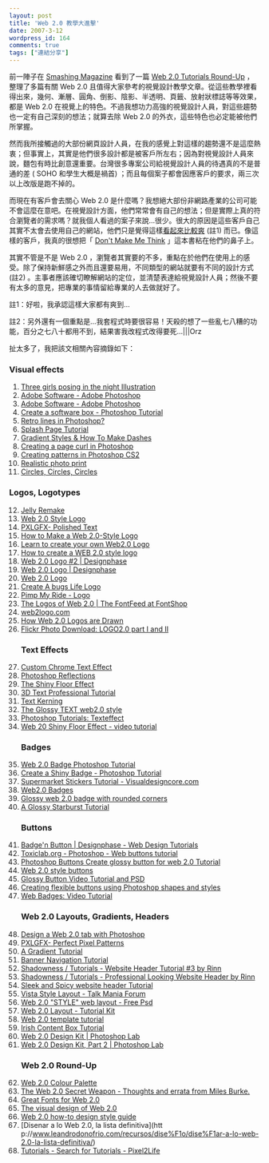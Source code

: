 ```yaml
---
layout: post
title: 'Web 2.0 教學大進擊'
date: 2007-3-12
wordpress_id: 164
comments: true
tags: ["連結分享"]
---
```


前一陣子在 [Smashing Magazine](http://www.smashingmagazine.com/) 看到了一篇 [Web 2.0 Tutorials Round-Up](http://www.smashingmagazine.com/2007/03/10/web-20-tutorials-round-up/) ，整理了多篇有關 Web 2.0 且值得大家參考的視覺設計教學文章。從這些教學裡看得出來，幾何、漸層、圓角、倒影、陰影、半透明、頁籤、放射狀標誌等等效果，都是 Web 2.0 在視覺上的特色。不過我想功力高強的視覺設計人員，對這些趨勢也一定有自己深刻的想法；就算去除 Web 2.0 的外衣，這些特色也必定能被他們所掌握。

然而我所接觸過的大部份網頁設計人員，在我的感覺上對這樣的趨勢還不是這麼熱衷；但事實上，其實是他們很多設計都是被客戶所左右；因為對視覺設計人員來說，麵包有時比創意還重要。台灣很多專案公司給視覺設計人員的待遇真的不是普通的差 ( SOHO 和學生大概是禍首) ；而且每個案子都會因應客戶的要求，兩三次以上改版是跑不掉的。

而現在有客戶會去關心 Web 2.0 是什麼嗎？我想絕大部份非網路產業的公司可能不會這麼在意吧。在視覺設計方面，他們常常會有自己的想法；但是實際上真的符合瀏覽者的需求嗎？就我個人看過的案子來說...很少。很大的原因是這些客戶自己其實不太會去使用自己的網站，他們只是覺得這樣[看起來比較爽](http://www.neo.com.tw/archives/001043.html) (註1) 而已。像這樣的客戶，我真的很想把「 [Don't Make Me Think](http://tlsj.tenlong.com.tw/WebModule/BookSearch/bookSearchViewAction.do?isbn=9867199499&amp;sid=29566) 」這本書粘在他們的鼻子上。

其實不管是不是 Web 2.0 ，瀏覽者其實要的不多，重點在於他們在使用上的感受。除了保持新鮮感之外而且還要易用，不同類型的網站就要有不同的設計方式 (註2) 。主事者應該確切瞭解網站的定位，並清楚表達給視覺設計人員；然後不要有太多的意見，把專業的事情留給專業的人去做就好了。

註1：好啦，我承認這樣大家都有爽到...

註2：另外還有一個重點是...我套程式時要很容易！天殺的想了一些亂七八糟的功能，百分之七八十都用不到，結果害我改程式改得要死...|||Orz

扯太多了，我把該文相關內容摘錄如下：

<!--more-->

### Visual effects

1. [Three girls posing in the night Illustration](http://www.adobetutorialz.com/articles/2153/1/Three-girls-posing-in-the-night-Illustration)
2. [Adobe Software - Adobe Photoshop](http://www.adobetutorialz.com/categories/Adobe-Photoshop/?Page=2)
3. [Adobe Software - Adobe Photoshop](http://www.adobetutorialz.com/categories/Adobe-Photoshop/?Page=2)
4. [Create a software box - Photoshop Tutorial](http://tutorialblog.org/create-a-software-box/)
5. [Retro lines in Photoshop?](http://www.roscripts.com/forum/discussion/17/retro-lines-in-photoshop/#Item_3)
6. [Splash Page Tutorial](http://www.designphase.net/?q=splashpage)
7. [Gradient Styles &amp; How To Make Dashes](http://www.photoshopsupport.com/tutorials/cian/gradient-styles-dashes.html)
8. [Creating a page curl in Photoshop](http://veerle.duoh.com/blog/comments/creating_a_page_curl_in_photoshop/)
9. [Creating patterns in Photoshop CS2](http://veerle.duoh.com/blog/comments/creating_patterns_in_photoshop_cs2/)
10. [Realistic photo print](http://www.pstut.com/tutorial-realistic-photo-print.html)
11. [Circles, Circles, Circles](http://www.adobetutorialz.com/categories/Adobe-Photoshop/?Page=2)
### Logos, Logotypes</h3>
12. [Jelly Remake](http://tutorials20.com/design/jelly-remake/)
13. [Web 2.0 Style Logo](http://www.lineartutorials.com/Tutorials/Web20logo/)
14. [PXLGFX- Polished Text](http://pxlgfx.com/tutorials/Polished_Text/)
15. [How to Make a Web 2.0-Style Logo](http://www.alleba.com/blog/photoshop-tutorial-how-to-make-a-web-20-style-logo.html)
16. [Learn to create your own Web2.0 Logo](http://www.nicora.net/index.cfm?method=article&amp;blogID=C88F54CC-D998-BFC0-D995-3823E52FA483)
17. [How to create a WEB 2.0 style logo](http://www.dreamdealer.nl/?action=viewTutorial&amp;id=37)
18. [Web 2.0 Logo #2 | Designphase ](http://designphase.net/web_logo2)
19. [Web 2.0 Logo | Designphase ](http://designphase.net/web2.0_logo)
20. [Web 2.0 Logo](http://www.fxdesigning.com/web2txt.php)
21. [Create A bugs Life Logo](http://www.photoshopaide.com/bugslifelogo.html)
22. [Pimp My Ride - Logo](http://www.adobetutorialz.com/categories/Adobe-Photoshop/)
23. [The Logos of Web 2.0 | The FontFeed at FontShop](http://www.fontshop.com/fontfeed/archives/web-20-logos.cfm)
24. [web2logo.com](http://www.web2logo.com/)
25. [How Web 2.0 Logos are Drawn](http://www.hongkiat.com/blog/revealing-methods-of-drawing-web-20-logos/#@154)
26. [Flickr Photo Download: LOGO2.0 part I and II](http://flickr.com/photo_zoom.gne?id=101793494&amp;size=o)<h3>Text Effects</h3>
27. [Custom Chrome Text Effect](http://www.tipclique.com/tutorial/photoshop/custom-chrome-text-effect/)
28. [Photoshop Reflections](http://www.tipclique.com/tutorial/photoshop/photoshop-reflections/)
29. [The Shiny Floor Effect ](http://photoshopit.wordpress.com/2006/09/06/the-shiny-floor-effect-or-the-very-cool-reflection-effect/)
30. [3D Text Professional Tutorial](http://www.oman3d.com/tutorials/photoshop/video/3d_text.php)
31. [Text Kerning](http://www.sigtutorials.com/tutorials/text/text-kerning.html)
32. [The Glossy TEXT web2.0 style](http://photoshopit.wordpress.com/2006/09/04/the-glossy-text-web20-style/)
33. [Photoshop Tutorials: Texteffect](http://www.avivadirectory.com/photoshop/index.php?cat=3&amp;tut=3)
34. [Web 20 Shiny Floor Effect - video tutorial](http://photoshopit.wordpress.com/2006/12/12/web-20-shiny-floor-effect-video-tutorial/)<h3>Badges</h3>
35. [Web 2.0 Badge Photoshop Tutorial](http://www.ajaxlessons.com/2006/02/16/web-20-badge-tutorial/)
36. [Create a Shiny Badge - Photoshop Tutorial](http://tutorialblog.org/create-a-shiny-badge/)
37. [Supermarket Stickers Tutorial - Visualdesigncore.com](http://www.visualdesigncore.com/tutorials/photoshop/Supermarket-Stickers/)
38. [Web2.0 Badges](http://freephotoshopguides.com/interface-elements/web20-badges/)
39. [Glossy web 2.0 badge with rounded corners](http://photoshopit.wordpress.com/2006/10/09/psd-of-the-day-glossy-web-20-badge-with-rounded-corners/)
40. [A Glossy Starburst Tutorial](http://photoshopit.wordpress.com/2006/09/19/a-photoshop-tutorial-on-starbursts-badges-web20-style/)<h3>Buttons</h3>
41. [Badge'n Button | Designphase - Web Design Tutorials](http://www.designphase.net/?q=badge_n_button)
42. [Toxiclab.org - Photoshop - Web buttons tutorial](http://www.toxiclab.org/tutorial.asp?ID=49)
43. [Photoshop Buttons Create glossy button for web 2.0 Tutorial](http://www.hongkiat.com/blog/2006/12/27/create-cool-glossy-button-for-web/)
44. [Web 2.0 style buttons](http://iris-design.info/photoshop/web-20-style-buttons/)
45. [Glossy Button Video Tutorial and PSD](http://photoshopit.wordpress.com/2006/12/14/glossy_button_web20/)
46. [Creating flexible buttons using Photoshop shapes and styles](http://veerle.duoh.com/blog/comments/creating_flexible_buttons_using_photoshop_shapes_and_styles/)
47. [Web Badges: Video Tutorial](http://www.aggropixel.com/tutorials/photoshop_web_badge/web_badge.html)<h3>Web 2.0 Layouts, Gradients, Headers</h3>
48. [Design a Web 2.0 tab with Photoshop](http://www.hongkiat.com/blog/2007/01/24/design-a-web-20-tab-with-photoshop/)
49. [PXLGFX- Perfect Pixel Patterns](http://pxlgfx.com/tutorials/Perfect_Pixel_Patterns/)
50. [A Gradient Tutorial](http://9rules.com/blog/2006/08/a-gradient-tutorial/)
51. [Banner Navigation Tutorial](http://www.sigtutorials.com/tutorials/other/banner-navigation-tutorial.html)
52. [Shadowness / Tutorials - Website Header Tutorial #3 by Rinn](http://www.shadowness.com/tutorial392)
53. [Shadowness / Tutorials - Professional Looking Website Header by Rinn](http://www.shadowness.com/tutorial381)
54. [Sleek and Spicy website header Tutorial](http://photoshopit.wordpress.com/2006/10/03/sleek-and-spicy-website-header-tutorial-web-20-style/)
55. [Vista Style Layout - Talk Mania Forum](http://www.talk-mania.com/showthread.php?t=7108)
56. [Web 2.0 "STYLE" web layout - Free Psd](http://photoshopit.wordpress.com/2006/09/17/photoshop-tutorials-are-on-the-way-but-first-a-sleek-web-20-lookin-header-and-web-page-layout/)
57. [Web 2.0 Layout - Tutorial Kit](http://www.tutorialkit.com/tutorials/Web-2.0-Layout-52936.html)
58. [Web 2.0 template tutorial](http://www.photoshopdepot.com/index.php?web)
59. [Irish Content Box Tutorial](http://www.upupmedia.com/tut/pho/14.html)
60. [Web 2.0 Design Kit | Photoshop Lab](http://www.photoshoplab.com/web20-design-kit.html)
61. [Web 2.0 Design Kit, Part 2 | Photoshop Lab](http://www.photoshoplab.com/web-20-design-kit-part-2.html)<h3>Web 2.0 Round-Up
62. [Web 2.0 Colour Palette](http://www.modernlifeisrubbish.co.uk/article/web-2.0-colour-palette)
63. [The Web 2.0 Secret Weapon - Thoughts and errata from Miles Burke.](http://miles.burke.id.au/blog/2006/02/03/the-web-20-secret-weapon/)
64. [Great Fonts for Web 2.0](http://www.modernlifeisrubbish.co.uk/article/great-fonts-for-web-2.0)
65. [The visual design of Web 2.0](http://www.f6design.com/journal/2006/10/21/the-visual-design-of-web-20/)
66. [Web 2.0 how-to design style guide](http://www.webdesignfromscratch.com/web-2.0-design-style-guide.cfm)
67. [Disenar a lo Web 2.0, la lista definitiva](htt
p://www.leandrodonofrio.com/recursos/dise%F1o/dise%F1ar-a-lo-web-2.0-la-lista-definitiva/)
68. [Tutorials - Search for Tutorials - Pixel2Life](http://www.pixel2life.com/search/4/Web%202/1/)
